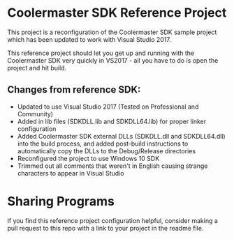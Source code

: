 # Coolermaster SDK Reference Project

This project is a reconfiguration of the Coolermaster SDK sample project which has been updated to work with Visual Studio 2017. 

This reference project should let you get up and running with the Coolermaster SDK very quickly in VS2017 - all you have to do is open the project and hit build.


## Changes from reference SDK:

- Updated to use Visual Studio 2017 (Tested on Professional and Community)
- Added in lib files (SDKDLL.lib and SDKDLL64.lib) for proper linker configuration
- Added Coolermaster SDK external DLLs (SDKDLL.dll and SDKDLL64.dll) into the build process, and added post-build instructions to automatically copy the DLLs to the Debug/Release directories
- Reconfigured the project to use Windows 10 SDK
- Trimmed out all comments that weren't in English causing strange characters to appear in Visual Studio


# Sharing Programs

If you find this reference project configuration helpful, consider making a pull request to this repo with a link to your project in the readme file.